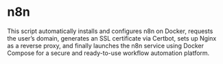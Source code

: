 # n8n
This script automatically installs and configures n8n on Docker, requests the user’s domain, generates an SSL certificate via Certbot, sets up Nginx as a reverse proxy, and finally launches the n8n service using Docker Compose for a secure and ready-to-use workflow automation platform.
